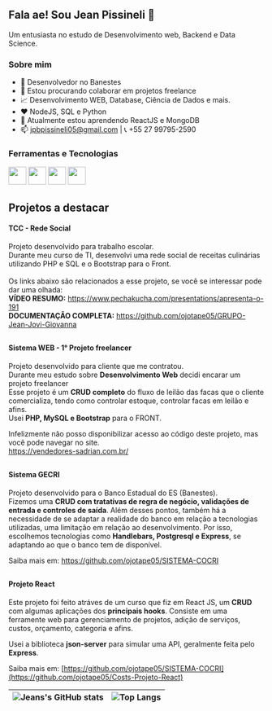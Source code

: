 ## Fala ae! Sou Jean Pissineli 🤙
Um entusiasta no estudo de Desenvolvimento web, Backend e Data Science.

### Sobre mim
  - 💼 Desenvolvedor no Banestes
  - 👯 Estou procurando colaborar em projetos freelance
  - 📈 Desenvolvimento WEB, Database, Ciência de Dados e mais.
  - ❤️ NodeJS, SQL e Python
  - 🌱 Atualmente estou aprendendo ReactJS e MongoDB
  - 📫 jpbpissineli05@gmail.com | 📞 +55 27 99795-2590

### Ferramentas e Tecnologias
<img loading="lazy" height="35rem" width="35rem" src="https://cdn.jsdelivr.net/gh/devicons/devicon/icons/nodejs/nodejs-original.svg" /> <img loading="lazy" height="35rem" width="35rem" src="https://cdn.jsdelivr.net/gh/devicons/devicon/icons/python/python-original.svg" />
<img loading="lazy" height="35rem" width="35rem" src="https://cdn.jsdelivr.net/gh/devicons/devicon/icons/mysql/mysql-original.svg" />
<img loading="lazy" height="35rem" width="35rem" src="https://cdn.jsdelivr.net/gh/devicons/devicon/icons/react/react-original.svg" />

## Projetos a destacar
#### TCC - Rede Social
Projeto desenvolvido para trabalho escolar.<br>
Durante meu curso de TI, desenvolvi uma rede social de receitas culinárias utilizando PHP e SQL e o Bootstrap para o Front.
<br><br>
Os links abaixo são relacionados a esse projeto, se você se interessar pode dar uma olhada:<br>
<b>VÍDEO RESUMO:</b> https://www.pechakucha.com/presentations/apresenta-o-191<br>
<b>DOCUMENTAÇÃO COMPLETA:</b> https://github.com/ojotape05/GRUPO-Jean-Jovi-Giovanna
##
#### Sistema WEB - 1° Projeto freelancer
Projeto desenvolvido para cliente que me contratou.<br>
Durante meu estudo sobre <b>Desenvolvimento Web</b> decidi encarar um projeto freelancer<br>
Esse projeto é um <b>CRUD completo</b> do fluxo de leilão das facas que o cliente comercializa, tendo como controlar estoque, controlar facas em leilão e afins.<br>
Usei <b>PHP, MySQL e Bootstrap</b> para o FRONT.<br>

Infelizmente não posso disponibilizar acesso ao código deste projeto, mas você pode navegar no site.<br>
https://vendedores-sadrian.com.br/
##
#### Sistema GECRI
Projeto desenvolvido para o Banco Estadual do ES (Banestes).<br>
Fizemos uma <b>CRUD com tratativas de regra de negócio, validações de entrada e controles de saída</b>. Além desses pontos, também há a necessidade de se adaptar a realidade do banco em relação a tecnologias utilizadas, uma limitação em relação ao desenvolvimento. Por isso, escolhemos tecnologias como <b>Handlebars, Postgresql e Express</b>, se adaptando ao que o banco tem de disponível.

Saiba mais em: https://github.com/ojotape05/SISTEMA-COCRI
##
#### Projeto React
Este projeto foi feito atráves de um curso que fiz em React JS, um <b>CRUD</b> com algumas aplicações dos <b>principais hooks</b>.
Consiste em uma ferramente web para gerenciamento de projetos, adição de serviços, custos, orçamento, categoria e afins.

Usei a biblioteca <b>json-server</b> para simular uma API, geralmente feita pelo <b>Express</b>.

Saiba mais em: [https://github.com/ojotape05/SISTEMA-COCRI](https://github.com/ojotape05/Costs-Projeto-React)

| ![Jeans's GitHub stats](https://github-readme-stats.vercel.app/api?username=ojotape05&show_icons=true&theme=merko) | ![Top Langs](https://github-readme-stats.vercel.app/api/top-langs/?username=ojotape05&layout=compact) |
| ------------- | ------------- |
